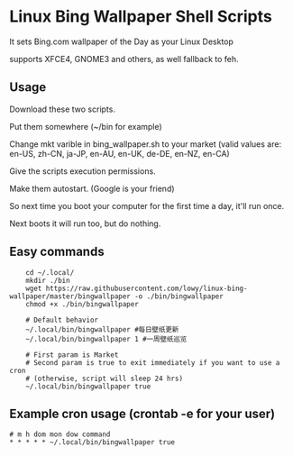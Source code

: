 # Linux Bing Wallpaper Shell Scripts

It sets Bing.com wallpaper of the Day as your Linux Desktop

supports XFCE4, GNOME3 and others, as well fallback to feh.

## Usage

Download these two scripts.

Put them somewhere (~/bin for example)

Change mkt varible in bing_wallpaper.sh to your market (valid values are: en-US, zh-CN, ja-JP, en-AU, en-UK, de-DE, en-NZ, en-CA)

Give the scripts execution permissions.

Make them autostart. (Google is your friend)

So next time you boot your computer for the first time a day, it'll run once.

Next boots it will run too, but do nothing.

## Easy commands

        cd ~/.local/
        mkdir ./bin
        wget https://raw.githubusercontent.com/lowy/linux-bing-wallpaper/master/bingwallpaper -o ./bin/bingwallpaper
        chmod +x ./bin/bingwallpaper

        # Default behavior
        ~/.local/bin/bingwallpaper #每日壁纸更新
        ~/.local/bin/bingwallpaper 1 #一周壁纸巡览

        # First param is Market
        # Second param is true to exit immediately if you want to use a cron
        # (otherwise, script will sleep 24 hrs)
        ~/.local/bin/bingwallpaper true

## Example cron usage (crontab -e for your user)
```
# m h dom mon dow command
* * * * * ~/.local/bin/bingwallpaper true
```
